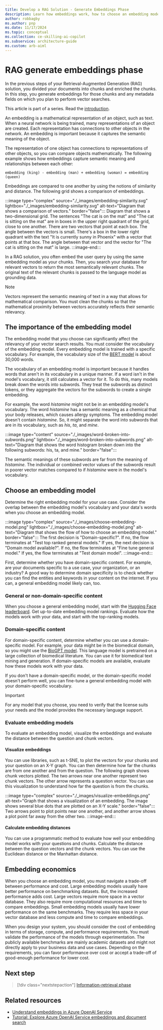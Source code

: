 ```yaml
---
title: Develop a RAG Solution - Generate Embeddings Phase
description: Learn how embeddings work, how to choose an embedding model, and how your embedding model can affect your vector search results.
author: robbagby
ms.author: pnp
ms.date: 11/17/2024
ms.topic: conceptual
ms.collection: ce-skilling-ai-copilot
ms.subservice: architecture-guide
ms.custom: arb-aiml
---
```


# RAG generate embeddings phase

In the previous steps of your Retrieval-Augmented Generation (RAG) solution, you divided your documents into chunks and enriched the chunks. In this step, you generate embeddings for those chunks and any metadata fields on which you plan to perform vector searches.

This article is part of a series. Read the [introduction](./rag-solution-design-and-evaluation-guide.md).

An embedding is a mathematical representation of an object, such as text. When a neural network is being trained, many representations of an object are created. Each representation has connections to other objects in the network. An embedding is important because it captures the semantic meaning of the object.

The representation of one object has connections to representations of other objects, so you can compare objects mathematically. The following example shows how embeddings capture semantic meaning and relationships between each other:

`embedding (king) - embedding (man) + embedding (woman) = embedding (queen)`

Embeddings are compared to one another by using the notions of similarity and distance. The following grid shows a comparison of embeddings.

:::image type="complex" source="./_images/embedding-similarity.svg" lightbox="./_images/embedding-similarity.svg" alt-text="Diagram that shows a comparison of vectors." border="false":::
   Diagram that shows a two-dimensional grid. The sentences "The cat is on the mat" and "The cat is sitting on the mat" are in boxes in the upper right quadrant of the grid, close to one another. There are two vectors that point at each box. The angle between the vectors is small. There's a box in the lower right quadrant with the text "It is currently sunny in Phoenix" with a vector that points at that box. The angle between that vector and the vector for "The cat is sitting on the mat" is large.
:::image-end:::

In a RAG solution, you often embed the user query by using the same embedding model as your chunks. Then, you search your database for relevant vectors to return the most semantically relevant chunks. The original text of the relevant chunks is passed to the language model as grounding data.

> [!NOTE]
> Vectors represent the semantic meaning of text in a way that allows for mathematical comparison. You must clean the chunks so that the mathematical proximity between vectors accurately reflects their semantic relevancy.

## The importance of the embedding model

The embedding model that you choose can significantly affect the relevancy of your vector search results. You must consider the vocabulary of the embedding model. Every embedding model is trained with a specific vocabulary. For example, the vocabulary size of the [BERT model](https://huggingface.co/docs/transformers/en/model_doc/bert) is about 30,000 words.

The vocabulary of an embedding model is important because it handles words that aren't in its vocabulary in a unique manner. If a word isn't in the model's vocabulary, it still calculates a vector for it. To do this, many models break down the words into subwords. They treat the subwords as distinct tokens, or they aggregate the vectors for the subwords to create a single embedding.

For example, the word *histamine* might not be in an embedding model's vocabulary. The word *histamine* has a semantic meaning as a chemical that your body releases, which causes allergy symptoms. The embedding model doesn't contain *histamine*. So, it might separate the word into subwords that are in its vocabulary, such as *his*, *ta*, and *mine*.

:::image type="content" source="./_images/word-broken-into-subwords.png" lightbox="./_images/word-broken-into-subwords.png" alt-text="Diagram that shows the word histogram broken down into the following subwords: his, ta, and mine." border="false":::

The semantic meanings of these subwords are far from the meaning of *histamine*. The individual or combined vector values of the subwords result in poorer vector matches compared to if *histamine* were in the model's vocabulary.

## Choose an embedding model

Determine the right embedding model for your use case. Consider the overlap between the embedding model's vocabulary and your data's words when you choose an embedding model.

:::image type="complex" source="./_images/choose-embedding-model.png" lightbox="./_images/choose-embedding-model.png" alt-text="Diagram that shows the flow of how to choose an embedding model." border="false":::
The first decision is "Domain-specific?". If no, the flow terminates at "Test top ranked general models." If yes, the next decision is "Domain model available?". If no, the flow terminates at "Fine tune general model." If yes, the flow terminates at "Test domain model".
:::image-end:::

First, determine whether you have domain-specific content. For example, are your documents specific to a use case, your organization, or an industry? A good way to determine domain specificity is to check whether you can find the entities and keywords in your content on the internet. If you can, a general embedding model likely can, too.

### General or non-domain-specific content

When you choose a general embedding model, start with the [Hugging Face leaderboard](https://huggingface.co/spaces/mteb/leaderboard). Get up-to-date embedding model rankings. Evaluate how the models work with your data, and start with the top-ranking models.

### Domain-specific content

For domain-specific content, determine whether you can use a domain-specific model. For example, your data might be in the biomedical domain, so you might use the [BioGPT model](https://github.com/microsoft/BioGPT). This language model is pretrained on a large collection of biomedical literature. You can use it for biomedical text mining and generation. If domain-specific models are available, evaluate how these models work with your data.

If you don't have a domain-specific model, or the domain-specific model doesn't perform well, you can fine-tune a general embedding model with your domain-specific vocabulary.

> [!IMPORTANT]
> For any model that you choose, you need to verify that the license suits your needs and the model provides the necessary language support.

### Evaluate embedding models

To evaluate an embedding model, visualize the embeddings and evaluate the distance between the question and chunk vectors.

#### Visualize embeddings

You can use libraries, such as t-SNE, to plot the vectors for your chunks and your question on an X-Y graph. You can then determine how far the chunks are from one another and from the question. The following graph shows chunk vectors plotted. The two arrows near one another represent two chunk vectors. The other arrow represents a question vector. You can use this visualization to understand how far the question is from the chunks.

:::image type="complex" source="./_images/visualize-embeddings.png" alt-text="Graph that shows a visualization of an embedding. The image shows several blue dots that are plotted on an X-Y scale." border="false":::
   Two arrows point to plot points near one another, and another arrow shows a plot point far away from the other two.
:::image-end:::

#### Calculate embedding distances

You can use a programmatic method to evaluate how well your embedding model works with your questions and chunks. Calculate the distance between the question vectors and the chunk vectors. You can use the Euclidean distance or the Manhattan distance.

## Embedding economics

When you choose an embedding model, you must navigate a trade-off between performance and cost. Large embedding models usually have better performance on benchmarking datasets. But, the increased performance adds cost. Large vectors require more space in a vector database. They also require more computational resources and time to compare embeddings. Small embedding models usually have lower performance on the same benchmarks. They require less space in your vector database and less compute and time to compare embeddings.

When you design your system, you should consider the cost of embedding in terms of storage, compute, and performance requirements. You must validate the performance of the models through experimentation. The publicly available benchmarks are mainly academic datasets and might not directly apply to your business data and use cases. Depending on the requirements, you can favor performance over cost or accept a trade-off of good-enough performance for lower cost.

## Next step

> [!div class="nextstepaction"]
> [Information-retrieval phase](./rag-information-retrieval.md)

## Related resources

- [Understand embeddings in Azure OpenAI Service](/azure/ai-services/openai/concepts/understand-embeddings)
- [Tutorial: Explore Azure OpenAI Service embeddings and document search](/azure/ai-services/openai/tutorials/embeddings)
